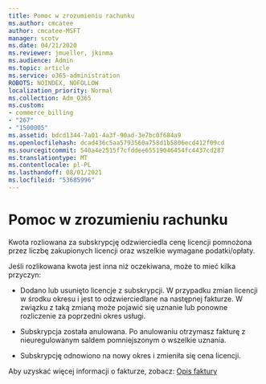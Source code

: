 ```yaml
---
title: Pomoc w zrozumieniu rachunku
ms.author: cmcatee
author: cmcatee-MSFT
manager: scotv
ms.date: 04/21/2020
ms.reviewer: jmueller, jkinma
ms.audience: Admin
ms.topic: article
ms.service: o365-administration
ROBOTS: NOINDEX, NOFOLLOW
localization_priority: Normal
ms.collection: Adm_O365
ms.custom:
- commerce_billing
- "267"
- "1500005"
ms.assetid: bdcd1344-7a01-4a3f-90ad-3e7bc0f684a9
ms.openlocfilehash: dcad436c5aa5793560a758d1b5806ecd412f09cd
ms.sourcegitcommit: 540a4e2515f7cfddee65519046454fc4437cd287
ms.translationtype: MT
ms.contentlocale: pl-PL
ms.lasthandoff: 08/01/2021
ms.locfileid: "53685996"
---
```

# <a name="help-understanding-your-bill"></a>Pomoc w zrozumieniu rachunku

Kwota rozliowana za subskrypcję odzwierciedla cenę licencji pomnożona przez liczbę zakupionych licencji oraz wszelkie wymagane podatki/opłaty.
  
Jeśli rozlikowana kwota jest inna niż oczekiwana, może to mieć kilka przyczyn:
  
- Dodano lub usunięto licencje z subskrypcji. W przypadku zmian licencji w środku okresu i jest to odzwierciedlane na następnej fakturze. W związku z taką zmianą może pojawić się uznanie lub ponowne rozliczenie za poprzedni okres usługi.

- Subskrypcja została anulowana. Po anulowaniu otrzymasz fakturę z nieuregulowanym saldem pomniejszonym o wszelkie uznania.

- Subskrypcję odnowiono na nowy okres i zmieniła się cena licencji.

Aby uzyskać więcej informacji o fakturze, zobacz: [Opis faktury](/microsoft-365/commerce/billing-and-payments/understand-your-invoice2)